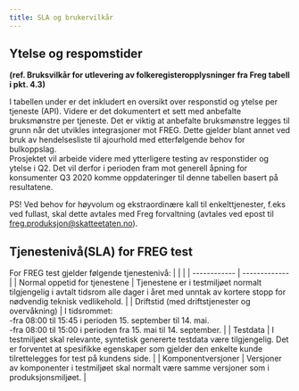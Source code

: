 ```yaml
---
title: SLA og brukervilkår
---
```


## Ytelse og respomstider 
**(ref. Bruksvilkår for utlevering av folkeregisteropplysninger fra Freg tabell i pkt. 4.3)**

I tabellen under er det inkludert en oversikt over responstid og ytelse per tjeneste (API). Videre er det dokumentert et sett med anbefalte bruksmønstre per tjeneste. Det er viktig at anbefalte bruksmønstre legges til grunn når det utvikles integrasjoner mot FREG. Dette gjelder blant annet ved bruk av hendelsesliste til ajourhold med etterfølgende behov for bulkoppslag.      
Prosjektet vil arbeide videre med ytterligere testing av responstider og ytelse i Q2. Det vil derfor i perioden fram mot generell åpning for konsumenter Q3 2020 komme oppdateringer til denne tabellen basert på resultatene. 

PS! Ved behov for høyvolum og ekstraordinære kall til enkelttjenester, f.eks ved fullast, skal dette avtales med Freg forvaltning (avtales ved epost til freg.produksjon@skatteetaten.no).

## Tjenestenivå(SLA) for FREG test
For FREG test gjelder følgende tjenestenivå:
|  |   |
| ------------ | ------------- |
| Normal oppetid for tjenestene | Tjenestene er i testmiljøet normalt tilgjengelig i avtalt tidsrom alle dager i året med unntak av kortere stopp for nødvendig teknisk vedlikehold. |
| Driftstid (med driftstjenester og overvåkning) | I tidsrommet: <br>                                                                   -fra 08:00 til 15:45 i perioden 15. september til 14. mai. <br> -fra 08:00 til 15:00 i perioden fra 15. mai til 14. september. |
| Testdata | I testmiljøet skal relevante, syntetisk genererte testdata være tilgjengelig. Det er forventet at spesifikke egenskaper som gjelder den enkelte kunde tilrettelegges for test på kundens side. |
| Komponentversjoner | Versjoner av komponenter i testmiljøet skal normalt være samme versjoner som i produksjonsmiljøet. |

